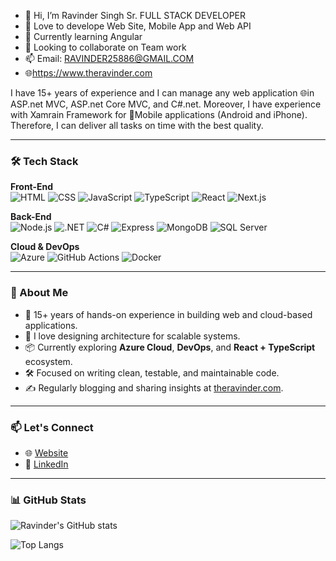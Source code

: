 - 👋 Hi, I’m Ravinder Singh Sr. FULL STACK DEVELOPER
- 👀 Love to develope Web Site, Mobile App and Web API 
- 🌱 Currently learning Angular
- 💞️ Looking to collaborate on Team work
- 📫 Email: RAVINDER25886@GMAIL.COM
- 🌐https://www.theravinder.com

I have 15+ years of experience and I can manage any web application 🌐in ASP.net MVC, ASP.net Core MVC, and C#.net. Moreover, I have experience with Xamrain Framework for 📱Mobile applications (Android and iPhone). Therefore, I can deliver all tasks on time with the best quality.


---

### 🛠️ Tech Stack

**Front-End**  
![HTML](https://img.shields.io/badge/-HTML5-E34F26?logo=html5&logoColor=white&style=flat-square)
![CSS](https://img.shields.io/badge/-CSS3-1572B6?logo=css3&logoColor=white&style=flat-square)
![JavaScript](https://img.shields.io/badge/-JavaScript-F7DF1E?logo=javascript&logoColor=black&style=flat-square)
![TypeScript](https://img.shields.io/badge/-TypeScript-3178C6?logo=typescript&logoColor=white&style=flat-square)
![React](https://img.shields.io/badge/-React-61DAFB?logo=react&logoColor=black&style=flat-square)
![Next.js](https://img.shields.io/badge/-Next.js-000000?logo=next.js&logoColor=white&style=flat-square)

**Back-End**  
![Node.js](https://img.shields.io/badge/-Node.js-339933?logo=node.js&logoColor=white&style=flat-square)
![.NET](https://img.shields.io/badge/-.NET-512BD4?logo=dotnet&logoColor=white&style=flat-square)
![C#](https://img.shields.io/badge/-C%23-239120?logo=c-sharp&logoColor=white&style=flat-square)
![Express](https://img.shields.io/badge/-Express-000000?logo=express&logoColor=white&style=flat-square)
![MongoDB](https://img.shields.io/badge/-MongoDB-47A248?logo=mongodb&logoColor=white&style=flat-square)
![SQL Server](https://img.shields.io/badge/-SQL%20Server-CC2927?logo=microsoft-sql-server&logoColor=white&style=flat-square)

**Cloud & DevOps**  
![Azure](https://img.shields.io/badge/-Azure-0078D4?logo=microsoft-azure&logoColor=white&style=flat-square)
![GitHub Actions](https://img.shields.io/badge/-GitHub%20Actions-2088FF?logo=github-actions&logoColor=white&style=flat-square)
![Docker](https://img.shields.io/badge/-Docker-2496ED?logo=docker&logoColor=white&style=flat-square)

---

### 📌 About Me

- 🔧 15+ years of hands-on experience in building web and cloud-based applications.
- 🧠 I love designing architecture for scalable systems.
- 📦 Currently exploring **Azure Cloud**, **DevOps**, and **React + TypeScript** ecosystem.
- 🛠️ Focused on writing clean, testable, and maintainable code.
- ✍️ Regularly blogging and sharing insights at [theravinder.com](https://www.theravinder.com/).

---

### 📫 Let's Connect

- 🌐 [Website](https://www.theravinder.com/)
- 💼 [LinkedIn](https://www.linkedin.com/in/theravinder)
---

### 📊 GitHub Stats

![Ravinder's GitHub stats](https://github-readme-stats.vercel.app/api?username=ravinder25886&show_icons=true&theme=github_dark)

![Top Langs](https://github-readme-stats.vercel.app/api/top-langs/?username=ravinder25886&layout=compact&theme=github_dark)
